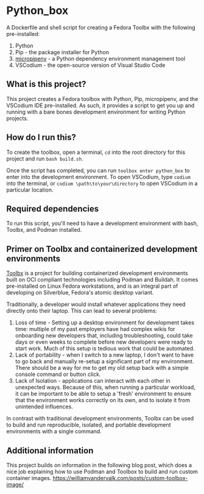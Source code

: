 # Python_box
A Dockerfile and shell script for creating a Fedora Toolbx  with the following pre-installed:
1. Python
2. Pip - the package installer for Python
3. [micropipenv](https://developers.redhat.com/articles/2021/05/19/micropipenv-installing-python-dependencies-containerized-applications#benefits_of_micropipenv) - a Python dependency environment management tool
4. VSCodium - the open-source version of Visual Studio Code

## What is this project?
This project creates a Fedora toolbox with Python, Pip, micropipenv, and the VSCodium IDE  pre-installed. As such, it provides a script to get you up and running with a bare bones development environment for writing Python projects. 

## How do I run this? 
To create the toolbox, open a terminal, `cd` into the root directory for this project and run `bash build.sh`. 

Once the script has completed, you can run `toolbox enter python_box` to enter into the development environment. To open VSCodium, type `codium` into the terminal, or `codium \path\to\your\directory` to open VSCodium in a particular location.

## Required dependencies
To run this script, you'll need to have a development environment with bash, Toolbx, and Podman installed. 

## Primer on Toolbx and containerized development environments
[Toolbx](https://github.com/containers/toolbox/) is a project for building containerized development environments built on OCI compliant technologies including Podman and Buildah. It comes pre-installed on Linux Fedora workstations, and is an integral part of developing on Silverblue, Fedora's atomic desktop variant. 

Traditionally, a developer would install whatever applications they need directly onto their laptop. This can lead to several problems: 
1. Loss of time - Setting up a desktop environment for development takes time: multiple of my past employers have had complex wikis for onboarding new developers that, including troubleshooting, could take days or even weeks to complete before new developers were ready to start work. Much of this setup is tedious work that could be automated. 
2. Lack of portability - when I switch to a new laptop, I don't want to have to go back and manually re-setup a significant part of my environment. There should be a way for me to get my old setup back with a simple console command or button click.
3. Lack of Isolation - applications can interact with each other in unexpected ways. Because of this, when running a particular workload, it can be important to be able to setup a 'fresh' environment to ensure that the environment works correctly on its own, and to isolate it from unintended influences.

In contrast with traditional development environments, Toolbx can be used to build and run reproducible, isolated, and portable development environments with a single command. 

## Additional information
This project builds on information in the following blog post, which does a nice job explaining how to use Podman and Toolbox to build and run custom container images. 
https://williamvandervalk.com/posts/custom-toolbox-image/
